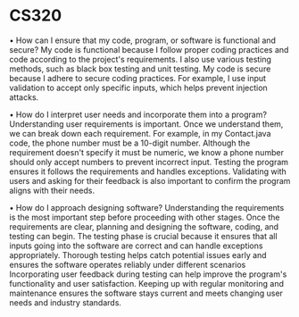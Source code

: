 # CS320
•	How can I ensure that my code, program, or software is functional and secure?
My code is functional because I follow proper coding practices and code according to the project's requirements. I also use various testing methods, such as black box testing and unit testing.
My code is secure because I adhere to secure coding practices. For example, I use input validation to accept only specific inputs, which helps prevent injection attacks.

•	How do I interpret user needs and incorporate them into a program?
Understanding user requirements is important. Once we understand them, we can break down each requirement. For example, in my Contact.java code, the phone number must be a 10-digit number. Although the requirement doesn't specify it must be numeric, we know a phone number should only accept numbers to prevent incorrect input.
Testing the program ensures it follows the requirements and handles exceptions. Validating with users and asking for their feedback is also important to confirm the program aligns with their needs.

•	How do I approach designing software?
Understanding the requirements is the most important step before proceeding with other stages. Once the requirements are clear, planning and designing the software, coding, and testing can begin.
The testing phase is crucial because it ensures that all inputs going into the software are correct and can handle exceptions appropriately. Thorough testing helps catch potential issues early and ensures the software operates reliably under different scenarios
Incorporating user feedback during testing can help improve the program's functionality and user satisfaction. Keeping up with regular monitoring and maintenance ensures the software stays current and meets changing user needs and industry standards.
